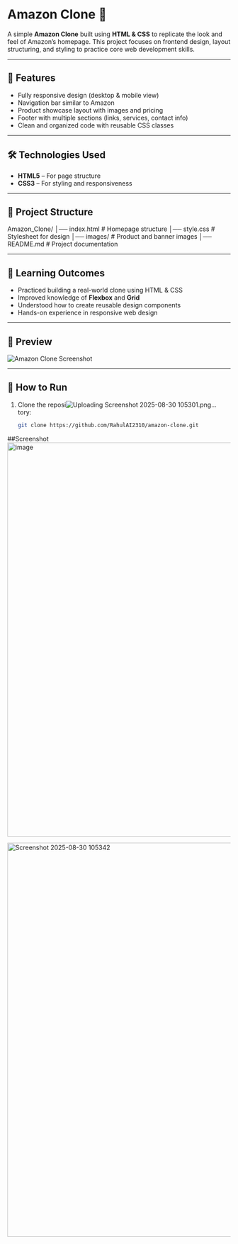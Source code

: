 # Amazon Clone 🛒  

A simple **Amazon Clone** built using **HTML & CSS** to replicate the look and feel of Amazon’s homepage. This project focuses on frontend design, layout structuring, and styling to practice core web development skills.  

---

## 🚀 Features  
- Fully responsive design (desktop & mobile view)  
- Navigation bar similar to Amazon  
- Product showcase layout with images and pricing  
- Footer with multiple sections (links, services, contact info)  
- Clean and organized code with reusable CSS classes  

---

## 🛠️ Technologies Used  
- **HTML5** – For page structure  
- **CSS3** – For styling and responsiveness  

---

## 📂 Project Structure  
Amazon_Clone/
│── index.html # Homepage structure
│── style.css # Stylesheet for design
│── images/ # Product and banner images
│── README.md # Project documentation


---

## 🎯 Learning Outcomes  
- Practiced building a real-world clone using HTML & CSS  
- Improved knowledge of **Flexbox** and **Grid**  
- Understood how to create reusable design components  
- Hands-on experience in responsive web design  

---

## 📸 Preview  
![Amazon Clone Screenshot](https://via.placeholder.com/1000x500?text=Amazon+Clone+Preview)  

---

## 📌 How to Run  
1. Clone the reposi![Uploading Screenshot 2025-08-30 105301.png…]()
tory:  
   ```bash
   git clone https://github.com/RahulAI2310/amazon-clone.git

##Screenshot
<img width="1851" height="890" alt="image" src="https://github.com/user-attachments/assets/8743aa5c-bdc5-4705-a8a8-19d045d3cecc" />

<img width="1851" height="890" alt="Screenshot 2025-08-30 105342" src="https://github.com/user-attachments/assets/22a3d460-9dd2-4334-add5-47aaaa32c5fa" />

